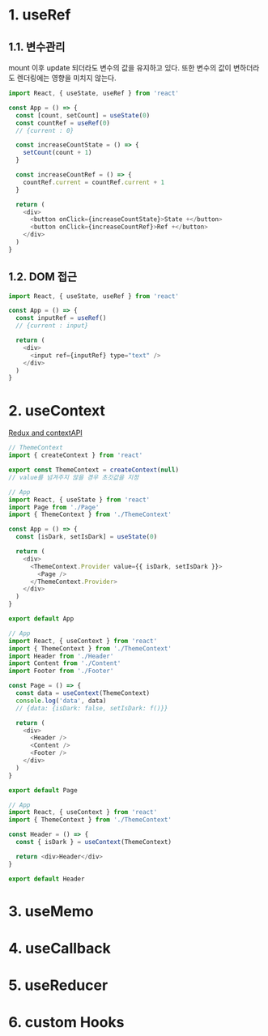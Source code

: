# 1. useRef

## 1.1. 변수관리

mount 이후 update 되더라도 변수의 값을 유지하고 있다. 또한 변수의 값이 변하더라도 렌더링에는 영향을 미치지 않는다.

```js
import React, { useState, useRef } from 'react'

const App = () => {
  const [count, setCount] = useState(0)
  const countRef = useRef(0)
  // {current : 0}

  const increaseCountState = () => {
    setCount(count + 1)
  }

  const increaseCountRef = () => {
    countRef.current = countRef.current + 1
  }

  return (
    <div>
      <button onClick={increaseCountState}>State +</button>
      <button onClick={increaseCountRef}>Ref +</button>
    </div>
  )
}
```

## 1.2. DOM 접근

```js
import React, { useState, useRef } from 'react'

const App = () => {
  const inputRef = useRef()
  // {current : input}

  return (
    <div>
      <input ref={inputRef} type="text" />
    </div>
  )
}
```

# 2. useContext

[Redux and contextAPI](https://dev.to/ruppysuppy/redux-vs-context-api-when-to-use-them-4k3p)

```js
// ThemeContext
import { createContext } from 'react'

export const ThemeContext = createContext(null)
// value를 넘겨주지 않을 경우 초깃값을 지정
```

```js
// App
import React, { useState } from 'react'
import Page from './Page'
import { ThemeContext } from './ThemeContext'

const App = () => {
  const [isDark, setIsDark] = useState(0)

  return (
    <div>
      <ThemeContext.Provider value={{ isDark, setIsDark }}>
        <Page />
      </ThemeContext.Provider>
    </div>
  )
}

export default App
```

```js
// App
import React, { useContext } from 'react'
import { ThemeContext } from './ThemeContext'
import Header from './Header'
import Content from './Content'
import Footer from './Footer'

const Page = () => {
  const data = useContext(ThemeContext)
  console.log('data', data)
  // {data: {isDark: false, setIsDark: f()}}

  return (
    <div>
      <Header />
      <Content />
      <Footer />
    </div>
  )
}

export default Page
```

```js
// App
import React, { useContext } from 'react'
import { ThemeContext } from './ThemeContext'

const Header = () => {
  const { isDark } = useContext(ThemeContext)

  return <div>Header</div>
}

export default Header
```

# 3. useMemo

# 4. useCallback

# 5. useReducer

# 6. custom Hooks
